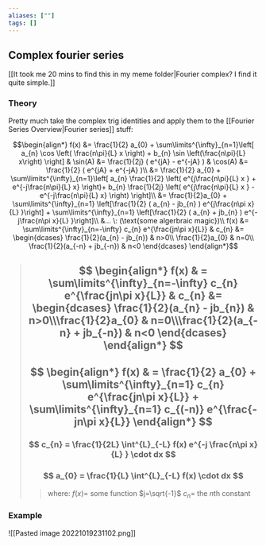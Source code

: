 ```yaml
---
aliases: [""]
tags: []
---
```


## Complex fourier series
[[It took me 20 mins to find this in my meme folder|Fourier complex? I find it quite simple.]]

### Theory

Pretty much take the complex trig identities and apply them to the [[Fourier Series Overview|Fourier series]] stuff:

$$\begin{align*}
f(x) &= \frac{1}{2} a_{0} + \sum\limits^{\infty}_{n=1}\left[ a_{n} \cos \left( \frac{n\pi}{L} x \right) + b_{n} \sin \left(\frac{n\pi}{L} x\right) \right] & \sin(A) &= \frac{1}{2j} ( e^{jA} - e^{-jA} ) & \cos(A) &= \frac{1}{2} ( e^{jA} + e^{-jA} )\\
&= \frac{1}{2} a_{0} + \sum\limits^{\infty}_{n=1}\left[ a_{n} \frac{1}{2} \left( e^{j\frac{n\pi}{L} x  } + e^{-j\frac{n\pi}{L} x} \right)+ b_{n} \frac{1}{2j} \left( e^{j\frac{n\pi}{L} x  } - e^{-j\frac{n\pi}{L} x} \right)  \right]\\
&= \frac{1}{2}a_{0} + \sum\limits^{\infty}_{n=1} \left[\frac{1}{2} ( a_{n} - jb_{n} )  e^{j\frac{n\pi x}{L} }\right] + \sum\limits^{\infty}_{n=1} \left[\frac{1}{2} ( a_{n} + jb_{n} )  e^{-j\frac{n\pi x}{L} }\right]\\
&... \: (\text{some algerbraic magic})\\
f(x) &= \sum\limits^{\infty}_{n=-\infty} c_{n} e^{\frac{jn\pi x}{L}} & c_{n} &= \begin{dcases} \frac{1}{2}(a_{n} - jb_{n}) & n>0\\
\frac{1}{2}a_{0} & n=0\\
\frac{1}{2}(a_{-n} + jb_{-n}) & n<0 \end{dcases}
\end{align*}$$
 
> ## $$ \begin{align*} f(x)  & = \sum\limits^{\infty}_{n=-\infty} c_{n} e^{\frac{jn\pi x}{L}} & c_{n} &= \begin{dcases} \frac{1}{2}(a_{n} - jb_{n}) & n>0\\\frac{1}{2}a_{0} & n=0\\\frac{1}{2}(a_{-n} + jb_{-n}) & n<0 \end{dcases}  \end{align*} $$  
> ## $$ \begin{align*} f(x)  & = \frac{1}{2} a_{0} + \sum\limits^{\infty}_{n=1} c_{n} e^{\frac{jn\pi x}{L}} + \sum\limits^{\infty}_{n=1} c_{(-n)} e^{\frac{-jn\pi x}{L}}   \end{align*} $$  
> ### $$ c_{n} = \frac{1}{2L} \int^{L}_{-L} f(x) e^{-j \frac{n\pi x}{L} } \cdot dx $$
> ### $$ a_{0} = \frac{1}{L} \int^{L}_{-L} f(x)  \cdot dx $$
>> where:
>> $f(x)=$ some function
>> $j=\sqrt{-1}$ 
>> $c_{n} =$ the $n$th constant

### Example
![[Pasted image 20221019231102.png]]

